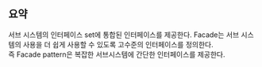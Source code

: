 요약 
----
서브 시스템의 인터페이스 set에 통합된 인터페이스를 제공한다. Facade는 서브 시스템의 사용을 더 쉽게 사용할 수 있도록 고수준의 인터페이스를 정의한다.  
즉 Facade pattern은 복잡한 서브시스템에 간단한 인터페이스를 제공한다.